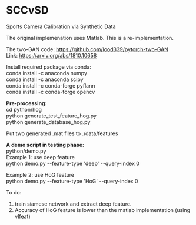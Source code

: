 # SCCvSD
Sports Camera Calibration via Synthetic Data

The original implemenation uses Matlab. This is a re-implementation.


The two-GAN code: https://github.com/lood339/pytorch-two-GAN  
Link: https://arxiv.org/abs/1810.10658  

Install required package via conda:  
conda install -c anaconda numpy  
conda install -c anaconda scipy  
conda install -c conda-forge pyflann  
conda install -c conda-forge opencv   


**Pre-processing:**  
cd python/hog  
python generate_test_feature_hog.py  
python generate_database_hog.py  

Put two generated .mat files to ./data/features



**A demo script in testing phase:**  
python/demo.py  
Example 1: use deep feature  
python demo.py --feature-type 'deep' --query-index 0

Example 2: use HoG feature  
python demo.py --feature-type 'HoG' --query-index 0

To do:  
1. train siamese network and extract deep feature. 
2. Accuracy of HoG feature is lower than 
   the matlab implementation (using vlfeat) 

